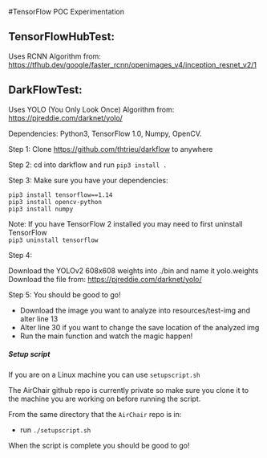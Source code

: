 #TensorFlow POC Experimentation

## TensorFlowHubTest: 
Uses RCNN Algorithm from: https://tfhub.dev/google/faster_rcnn/openimages_v4/inception_resnet_v2/1

## DarkFlowTest:

Uses YOLO (You Only Look Once) Algorithm from: https://pjreddie.com/darknet/yolo/

Dependencies: Python3, TensorFlow 1.0, Numpy, OpenCV.

Step 1: Clone https://github.com/thtrieu/darkflow to anywhere

Step 2: cd into darkflow and run `pip3 install .`

Step 3: Make sure you have your dependencies:  
```    
pip3 install tensorflow==1.14
pip3 install opencv-python
pip3 install numpy
```
Note: If you have TensorFlow 2 installed you may need to first uninstall TensorFlow  
`pip3 uninstall tensorflow`

Step 4:

Download the YOLOv2 608x608 weights into ./bin and name it yolo.weights
Download the file from: https://pjreddie.com/darknet/yolo/

Step 5: You should be good to go!  
- Download the image you want to analyze into resources/test-img and alter line 13  
- Alter line 30 if you want to change the save location of the analyzed img  
- Run the main function and watch the magic happen!

##### Setup script

If you are on a Linux machine you can use `setupscript.sh`

The AirChair github repo is currently private so make sure you clone it to the machine
you are working on before running the script.

From the same directory that the `AirChair` repo is in:
- run `./setupscript.sh`

When the script is complete you should be good to go!
